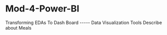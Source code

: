# Mod-4-Power-BI
Transforming EDAs To Dash Board ----- Data Visualization Tools
Describe about Meals
